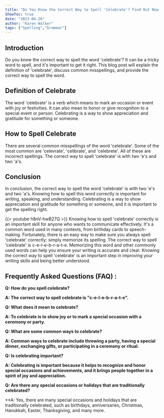 ```yaml
---
title: "Do You Know the Correct Way to Spell 'Celebrate'? Find Out Now!"
ShowToc: true 
date: "2023-04-20"
author: "Karen Walker" 
tags: ["Spelling","Grammar"]
---
```

## Introduction

Do you know the correct way to spell the word 'celebrate'? It can be a tricky word to spell, and it's important to get it right. This blog post will explain the definition of 'celebrate', discuss common misspellings, and provide the correct way to spell the word. 

## Definition of Celebrate

The word 'celebrate' is a verb which means to mark an occasion or event with joy or festivities. It can also mean to honor or give recognition to a special event or person. Celebrating is a way to show appreciation and gratitude for something or someone. 

## How to Spell Celebrate

There are several common misspellings of the word 'celebrate'. Some of the most common are 'celevrate', 'celibrate', and 'celebrete'. All of these are incorrect spellings. The correct way to spell 'celebrate' is with two 'e's and two 'a's. 

## Conclusion

In conclusion, the correct way to spell the word 'celebrate' is with two 'e's and two 'a's. Knowing how to spell this word correctly is important for writing, speaking, and understanding. Celebrating is a way to show appreciation and gratitude for something or someone, and it is important to get the spelling right.

{{< youtube h8nV-hwB27Q >}} 
Knowing how to spell 'celebrate' correctly is an important skill for anyone who wants to communicate effectively. It's a common word used in many contexts, from birthday cards to speech-making. Fortunately, there is an easy way to make sure you always spell 'celebrate' correctly: simply memorize its spelling. The correct way to spell 'celebrate' is c-e-l-e-b-r-a-t-e. Memorizing this word and other commonly used words can help you ensure your writing is accurate and clear. Knowing the correct way to spell 'celebrate' is an important step in improving your writing skills and being better understood.

## Frequently Asked Questions (FAQ) :
**Q: How do you spell celebrate?**

**A: The correct way to spell celebrate is "c-e-l-e-b-r-a-t-e".**

**Q: What does it mean to celebrate?**

**A: To celebrate is to show joy or to mark a special occasion with a ceremony or party.**

**Q: What are some common ways to celebrate?**

**A: Common ways to celebrate include throwing a party, having a special dinner, exchanging gifts, or participating in a ceremony or ritual.**

**Q: Is celebrating important?**

**A: Celebrating is important because it helps to recognize and honor special occasions and achievements, and it brings people together in a spirit of joy and appreciation.**

**Q: Are there any special occasions or holidays that are traditionally celebrated?**

**A: Yes, there are many special occasions and holidays that are traditionally celebrated, such as birthdays, anniversaries, Christmas, Hanukkah, Easter, Thanksgiving, and many more.





